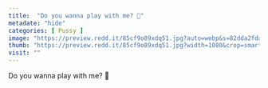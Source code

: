 ```yaml
---
title:  "Do you wanna play with me? 👅"
metadate: "hide"
categories: [ Pussy ]
image: "https://preview.redd.it/85cf9o89xdq51.jpg?auto=webp&s=82dda2fda6b9dc264899ee13b24a9d87cbd8278a"
thumb: "https://preview.redd.it/85cf9o89xdq51.jpg?width=1080&crop=smart&auto=webp&s=8df4a90dfbf59e782403c9e61f53b65231c52248"
visit: ""
---
```

Do you wanna play with me? 👅
